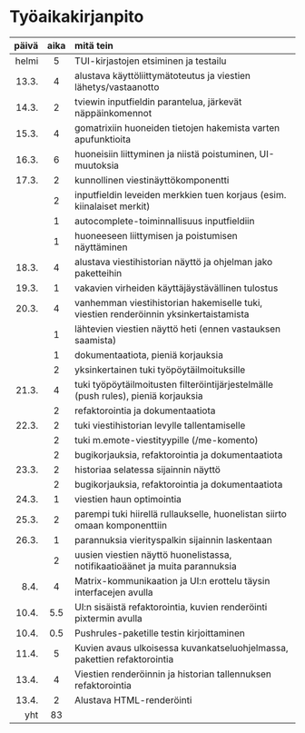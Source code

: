 # Työaikakirjanpito

| päivä | aika | mitä tein                                                                             |
|------:|:----:|:--------------------------------------------------------------------------------------|
| helmi | 5    | TUI-kirjastojen etsiminen ja testailu                                                 |
| 13.3. | 4    | alustava käyttöliittymätoteutus ja viestien lähetys/vastaanotto                       |
| 14.3. | 2    | tviewin inputfieldin parantelua, järkevät näppäinkomennot                             |
| 15.3. | 4    | gomatrixiin huoneiden tietojen hakemista varten apufunktioita                         |
| 16.3. | 6    | huoneisiin liittyminen ja niistä poistuminen, UI-muutoksia                            |
| 17.3. | 2    | kunnollinen viestinäyttökomponentti                                                   |
|       | 2    | inputfieldin leveiden merkkien tuen korjaus (esim. kiinalaiset merkit)                |
|       | 1    | autocomplete-toiminnallisuus inputfieldiin                                            |
|       | 1    | huoneeseen liittymisen ja poistumisen näyttäminen                                     |
| 18.3. | 4    | alustava viestihistorian näyttö ja ohjelman jako paketteihin                          |
| 19.3. | 1    | vakavien virheiden käyttäjäystävällinen tulostus                                      |
| 20.3. | 4    | vanhemman viestihistorian hakemiselle tuki, viestien renderöinnin yksinkertaistamista |
|       | 1    | lähtevien viestien näyttö heti (ennen vastauksen saamista)                            |
|       | 1    | dokumentaatiota, pieniä korjauksia                                                    |
|       | 2    | yksinkertainen tuki työpöytäilmoituksille                                             |
| 21.3. | 4    | tuki työpöytäilmoitusten filteröintijärjestelmälle (push rules), pieniä korjauksia    |
|       | 2    | refaktorointia ja dokumentaatiota                                                     |
| 22.3. | 2    | tuki viestihistorian levylle tallentamiselle                                          |
|       | 2    | tuki m.emote-viestityypille (/me-komento)                                             |
|       | 2    | bugikorjauksia, refaktorointia ja dokumentaatiota                                     |
| 23.3. | 2    | historiaa selatessa sijainnin näyttö                                                  |
|       | 2    | bugikorjauksia, refaktorointia ja dokumentaatiota                                     |
| 24.3. | 1    | viestien haun optimointia                                                             |
| 25.3. | 2    | parempi tuki hiirellä rullaukselle, huonelistan siirto omaan komponenttiin            |
| 26.3. | 1    | parannuksia vierityspalkin sijainnin laskentaan                                       |
|       | 2    | uusien viestien näyttö huonelistassa, notifikaatioäänet ja muita parannuksia          |
|  8.4. | 4    | Matrix-kommunikaation ja UI:n erottelu täysin interfacejen avulla                     |
| 10.4. | 5.5  | UI:n sisäistä refaktorointia, kuvien renderöinti pixtermin avulla                     |
| 10.4. | 0.5  | Pushrules-paketille testin kirjoittaminen                                             |
| 11.4. | 5    | Kuvien avaus ulkoisessa kuvankatseluohjelmassa, pakettien refaktorointia              |
| 13.4. | 4    | Viestien renderöinnin ja historian tallennuksen refaktorointia                        |
| 13.4. | 2    | Alustava HTML-renderöinti                                                             |
| yht   | 83   |                                                                                       |
